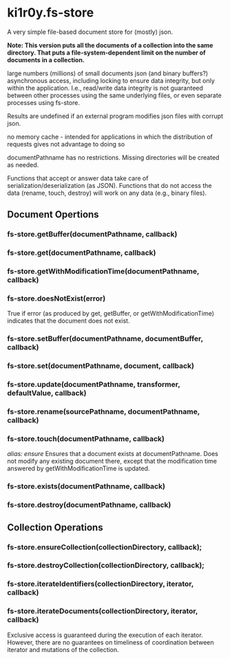 # ki1r0y.fs-store

A very simple file-based document store for (mostly) json.

**Note: This version puts all the documents of a collection into the same directory. That puts a file-system-dependent limit on the number of documents in a collection.**

large numbers (millions) of small documents
json (and binary buffers?)
asynchronous access, including locking to ensure data integrity, but only within the application. I.e., read/write data integrity is not guaranteed between other processes using the same underlying files, or even separate processes using fs-store.

Results are undefined if an external program modifies json files with corrupt json.

no memory cache - intended for applications in which the distribution of requests gives not advantage to doing so

documentPathname has no restrictions. Missing directories will be created as needed.

Functions that accept or answer data take care of serialization/deserialization (as JSON). Functions that do not access the data (rename, touch, destroy) will work on any data (e.g., binary files).

## Document Opertions

### fs-store.getBuffer(documentPathname, callback)
### fs-store.get(documentPathname, callback)
### fs-store.getWithModificationTime(documentPathname, callback)

### fs-store.doesNotExist(error)
True if error (as produced by get, getBuffer, or getWithModificationTime) indicates that the document does not exist.

### fs-store.setBuffer(documentPathname, documentBuffer, callback)
### fs-store.set(documentPathname, document, callback)

### fs-store.update(documentPathname, transformer, defaultValue, callback)

### fs-store.rename(sourcePathname, documentPathname, callback)

### fs-store.touch(documentPathname, callback)
_alias: ensure_
Ensures that a document exists at documentPathname. Does not modify any existing document there, except that the modification time answered by getWithModificationTime is updated.


### fs-store.exists(documentPathname, callback)
### fs-store.destroy(documentPathname, callback)

## Collection Operations

### fs-store.ensureCollection(collectionDirectory, callback);
### fs-store.destroyCollection(collectionDirectory, callback);

### fs-store.iterateIdentifiers(collectionDirectory, iterator, callback)
### fs-store.iterateDocuments(collectionDirectory, iterator, callback)
Exclusive access is guaranteed during the execution of each iterator. However, there are no guarantees on timeliness of coordination between iterator and mutations of the collection.